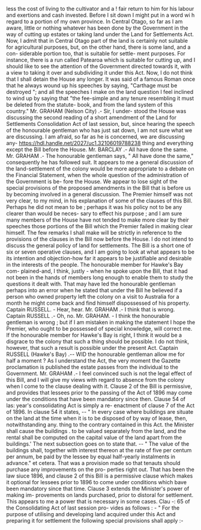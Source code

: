 less the cost of living to the cultivator and a ! fair return to him for his labour and exertions and cash invested. Before I sit down I might put in a word wi h regard to a portion of my own province. In Central Otago, so far as I am aware, little or nothing whatever has been done by the Government in the way of cutting up estates or taking land under the Land for Settlements Act. Now, I admit that in Central Otago part of the land is certainly not suitable for agricultural purposes, but, on the other hand, there is some land, and a con- siderable portion too, that is suitable for settle- ment purposes. For instance, there is a run called Patearoa which is suitable for cutting up, and I should like to see the attention of the Government directed towards it, with a view to taking it over and subdividing it under this Act. Now, I do not think that I shall detain the House any longer. It was said of a famous Roman once that he always wound up his speeches by saying, "Carthage must be destroyed "; and all the speeches I make on the land question I feel inclined to wind up by saying that "the fee-simple and any tenure resembling it must be deleted from the statute- book, and from the land system of this country." Mr. GRAHAM (Nelson City) .- Sir, I under- stood the House was discussing the second reading of a short amendment of the Land for Settlements Consolidation Act of last session, but, since hearing the speech of the honourable gentleman who has just sat down, I am not sure what we are discussing. I am afraid, so far as he is concerned, we are discussing any- https://hdl.handle.net/2027/uc1.32106019788238 thing and everything except the Bill before the House. Mr. BARCLAY .- All have done the same. Mr. GRAHAM .- The honourable gentleman says, " All have done the same," consequently he has followed suit. It appears to me a general discussion of the land-settlement of the colony would be more appropriate to a debate on the Financial Statement, when the whole question of the administration of the Government is be- fore the House. We appear to lose sight of the special provisions of the proposed amendments in the Bill that is before us by becoming involved in a general discussion. The Premier himself was not very clear, to my mind, in his explanation of some of the clauses of this Bill. Perhaps he did not mean to be ; perhaps it was his policy not to be any clearer than would be neces- sary to effect his purpose ; and I am sure many members of the House have not tended to make more clear by their speeches those portions of the Bill which the Premier failed in making clear himself. The few remarks I shall make will be strictly in reference to the provisions of the clauses in the Bill now before the House. I do not intend to discuss the general policy of land for settlements. The Bill is a short one of six or seven operative clauses, and I am going to look at what appears to be its intention and objection-how far it appears to be justifiable and desirable in the interests of the people. The honourable member for Hawke's Bay com- plained-and, I think, justly - when he spoke upon the Bill, that it had not been in the hands of members long enough to enable them to study the questions it dealt with. That may have led the honourable gentleman perhaps into an error when he stated that under the Bill he believed if a person who owned property left the colony on a visit to Australia for a month he might come back and find himself dispossessed of his property. Captain RUSSELL. - Hear, hear. Mr. GRAHAM .- I think that is wrong. Captain RUSSELL .- Oh, no. Mr. GRAHAM. - I think the honourable gentleman is wrong ; but if I am mistaken in making the statement I hope the Premier, who ought to be possessed of special knowledge, will correct me. If the honourable member for Hawke's Bay is right, I think it would be a disgrace to the colony that such a thing should be possible. I do not think, however, that such a result is possible under the present Act. Captain RUSSELL (Hawke's Bay) .-- WID the honourable gentleman allow me for half a moment ? As I understand the Act, the very moment the Gazette proclamation is published the estate passes from the individual to the Government. Mr. GRAHAM .- I feel convinced such is not the legal effect of this Bill, and I will give my views with regard to absence from the colony when I come to the clause dealing with it. Clause 2 of the Bill is permissive, and provides that lessees prior to the passing of the Act of 1896 may come under the conditions that have been mandatory since then. Clause 54 of las: year's consolidating Act is simply a re- enactment of clause 7 of the Act of 1896. In clause 54 it states, -- " In every case where buildings are situate on the land at the time when it is to be disposed of by way of lease, then, notwithstanding any. thing to the contrary contained in this Act. the Minister shall cause the buildings . to be valued separately from the land, and the rental shall be computed on the capital value of the land apart from the buildings.' The next subsection goes on to state that. -- " The value of the buildings shall, together with interest thereon at the rate of five per centum per annum, be paid by the lessee by equal half-yearly instalments in advance." et cetera. That was a provision made so that tenauts should purchase any improvements on the pro- perties right out. That has been the law siuce 1896, and clause 2 of this Bill is a permissive clause which makes it optional for lessees prior to 1896 to come under conditions which bave been mandatory since that time. Clause 3 extends the Minister's power of making im- provements on lands purchased, prior to distoral for settlement. This appears to me a power that is necessary in some cases. Clau -: 65 of the Consolidating Act of last session pro- vides as follows : - " For the purpose of utilising and developing land acquired under this Act and preparing it for settlement the following special provisions shall apply :- 